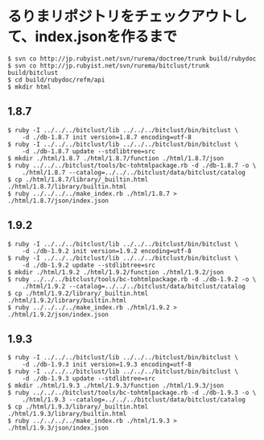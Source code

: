 # るりまリポジトリをチェックアウトして、index.jsonを作るまで

    $ svn co http://jp.rubyist.net/svn/rurema/doctree/trunk build/rubydoc
    $ svn co http://jp.rubyist.net/svn/rurema/bitclust/trunk build/bitclust
    $ cd build/rubydoc/refm/api
    $ mkdir html

## 1.8.7

    $ ruby -I ../../../bitclust/lib ../../../bitclust/bin/bitclust \
        -d ./db-1.8.7 init version=1.8.7 encoding=utf-8
    $ ruby -I ../../../bitclust/lib ../../../bitclust/bin/bitclust \
        -d ./db-1.8.7 update --stdlibtree=src
    $ mkdir ./html/1.8.7 ./html/1.8.7/function ./html/1.8.7/json
    $ ruby ../../../bitclust/tools/bc-tohtmlpackage.rb -d ./db-1.8.7 -o \
        ./html/1.8.7 --catalog=../../../bitclust/data/bitclust/catalog
    $ cp ./html/1.8.7/library/_builtin.html ./html/1.8.7/library/builtin.html
    $ ruby ../../../../make_index.rb ./html/1.8.7 > ./html/1.8.7/json/index.json

## 1.9.2

    $ ruby -I ../../../bitclust/lib ../../../bitclust/bin/bitclust \
        -d ./db-1.9.2 init version=1.9.2 encoding=utf-8
    $ ruby -I ../../../bitclust/lib ../../../bitclust/bin/bitclust \
        -d ./db-1.9.2 update --stdlibtree=src
    $ mkdir ./html/1.9.2 ./html/1.9.2/function ./html/1.9.2/json
    $ ruby ../../../bitclust/tools/bc-tohtmlpackage.rb -d ./db-1.9.2 -o \
        ./html/1.9.2 --catalog=../../../bitclust/data/bitclust/catalog
    $ cp ./html/1.9.2/library/_builtin.html ./html/1.9.2/library/builtin.html
    $ ruby ../../../../make_index.rb ./html/1.9.2 > ./html/1.9.2/json/index.json

## 1.9.3

    $ ruby -I ../../../bitclust/lib ../../../bitclust/bin/bitclust \
        -d ./db-1.9.3 init version=1.9.3 encoding=utf-8
    $ ruby -I ../../../bitclust/lib ../../../bitclust/bin/bitclust \
        -d ./db-1.9.3 update --stdlibtree=src
    $ mkdir ./html/1.9.3 ./html/1.9.3/function ./html/1.9.3/json
    $ ruby ../../../bitclust/tools/bc-tohtmlpackage.rb -d ./db-1.9.3 -o \
        ./html/1.9.3 --catalog=../../../bitclust/data/bitclust/catalog
    $ cp ./html/1.9.3/library/_builtin.html ./html/1.9.3/library/builtin.html
    $ ruby ../../../../make_index.rb ./html/1.9.3 > ./html/1.9.3/json/index.json
